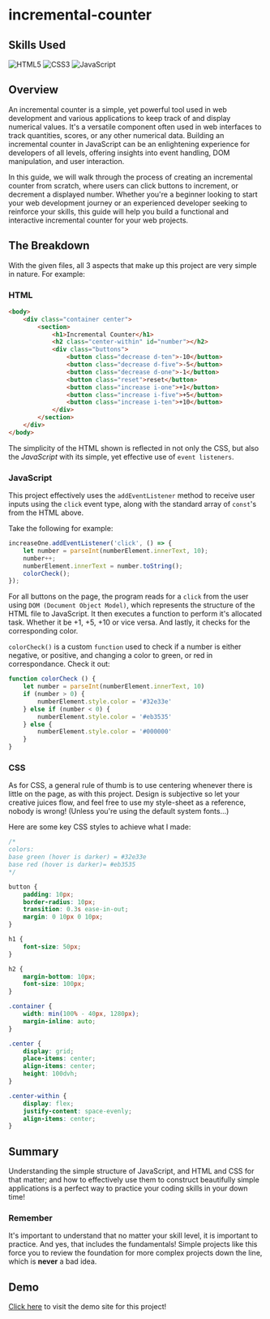 # incremental-counter

## Skills Used

![HTML5](https://img.shields.io/badge/html5-%23E34F26.svg?style=for-the-badge&logo=html5&logoColor=white)
![CSS3](https://img.shields.io/badge/css3-%231572B6.svg?style=for-the-badge&logo=css3&logoColor=white)
![JavaScript](https://img.shields.io/badge/javascript-%23323330.svg?style=for-the-badge&logo=javascript&logoColor=%23F7DF1E)

## Overview

An incremental counter is a simple, yet powerful tool used in web development and various applications to keep track of and display numerical values. It's a versatile component often used in web interfaces to track quantities, scores, or any other numerical data. Building an incremental counter in JavaScript can be an enlightening experience for developers of all levels, offering insights into event handling, DOM manipulation, and user interaction. 

In this guide, we will walk through the process of creating an incremental counter from scratch, where users can click buttons to increment, or decrement a displayed number.  Whether you're a beginner looking to start your web development journey or an experienced developer seeking to reinforce your skills, this guide will help you build a functional and interactive incremental counter for your web projects.

## The Breakdown

With the given files, all 3 aspects that make up this project are very simple in nature. For example:

### HTML

```html
<body>
    <div class="container center">
        <section>
            <h1>Incremental Counter</h1>
            <h2 class="center-within" id="number"></h2>
            <div class="buttons">
                <button class="decrease d-ten">-10</button>
                <button class="decrease d-five">-5</button>
                <button class="decrease d-one">-1</button>
                <button class="reset">reset</button>
                <button class="increase i-one">+1</button>
                <button class="increase i-five">+5</button>
                <button class="increase i-ten">+10</button>
            </div>
        </section>
    </div>
</body>
```
The simplicity of the HTML shown is reflected in not only the CSS, but also the *JavaScript* with its simple, yet effective use of ```event listeners```.

### JavaScript

This project effectively uses the ```addEventListener``` method to receive user inputs using the ```click``` event type, along with the standard array of ```const```'s from the HTML above.

Take the following for example:

```javascript
increaseOne.addEventListener('click', () => {
    let number = parseInt(numberElement.innerText, 10);
    number++;
    numberElement.innerText = number.toString();
    colorCheck();
});
```

For all buttons on the page, the program reads for a ```click``` from the user using ```DOM (Document Object Model)```, which represents the structure of the HTML file to JavaScript. It then executes a function to perform it's allocated task. Whether it be +1, +5, +10 or vice versa. And lastly, it checks for the corresponding color.

```colorCheck()``` is a custom ```function``` used to check if a number is either negative, or positive, and changing a color to green, or red in correspondance. Check it out:

```javascript
function colorCheck () {
    let number = parseInt(numberElement.innerText, 10)
    if (number > 0) {
        numberElement.style.color = '#32e33e'
    } else if (number < 0) {
        numberElement.style.color = '#eb3535'
    } else {
        numberElement.style.color = '#000000'
    }
}
```

### CSS

As for CSS, a general rule of thumb is to use centering whenever there is little on the page, as with this project. Design is subjective so let your creative juices flow, and feel free to use my style-sheet as a reference, nobody is wrong! (Unless you're using the default system fonts...) 

Here are some key CSS styles to achieve what I made:

```css
/*
colors:
base green (hover is darker) = #32e33e
base red (hover is darker)= #eb3535
*/

button {
    padding: 10px;
    border-radius: 10px;
    transition: 0.3s ease-in-out;
    margin: 0 10px 0 10px;
}

h1 {
    font-size: 50px;
}

h2 {
    margin-bottom: 10px;
    font-size: 100px;
}

.container {
    width: min(100% - 40px, 1280px);
    margin-inline: auto;
}

.center {
    display: grid;
    place-items: center;
    align-items: center;
    height: 100dvh;
}

.center-within {
    display: flex;
    justify-content: space-evenly;
    align-items: center;
}

```

## Summary

Understanding the simple structure of JavaScript, and HTML and CSS for that matter; and how to effectively use them to construct beautifully simple applications is a perfect way to practice your coding skills in your down time!

### Remember

It's important to understand that no matter your skill level, it is important to practice. And yes, that includes the fundamentals! Simple projects like this force you to review the foundation for more complex projects down the line, which is __never__ a bad idea.

## Demo

<a href="https://raw.githack.com/riley-ad-clark/incremental-counter/main/index.html">Click here</a> to visit the demo site for this project!



